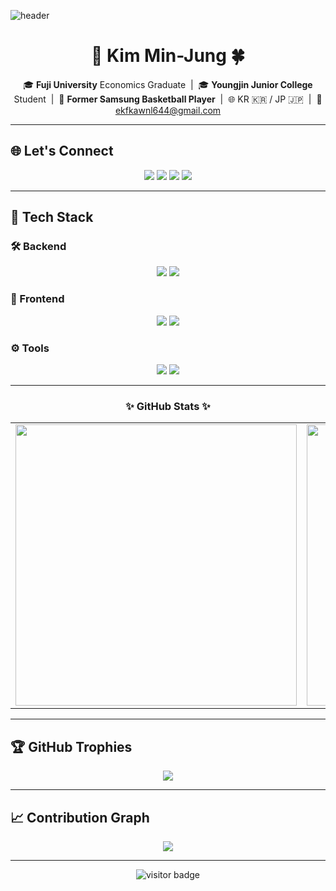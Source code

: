 <!-- 상단 배너: 더 크게 -->
![header](https://capsule-render.vercel.app/api?type=waving&color=6994CDEE&text=Welcome%20to%20Min-Jung's%20GitHub!&animation=twinkling&height=200&fontSize=55&fontColor=ffffff)

<!-- 이름 -->
<h1 align="center">🐼 Kim Min-Jung 🍀</h1>

<!-- 소개 -->
<p align="center">
  🎓 <b>Fuji University</b> Economics Graduate &nbsp;|&nbsp;
  🎓 <b>Youngjin Junior College</b> Student &nbsp;|&nbsp;
  🏀 <b>Former Samsung Basketball Player</b> &nbsp;|&nbsp;
  🌐 KR 🇰🇷 / JP 🇯🇵 &nbsp;|&nbsp;
  📧 <a href="mailto:ekfkawnl644@gmail.com">ekfkawnl644@gmail.com</a>
</p>

---

## 🌐 Let's Connect

<p align="center">
  <a href="https://github.com/mj99k14"><img src="https://img.shields.io/badge/GitHub-181717?style=flat-square&logo=github&logoColor=white"/></a>
  <a href="https://www.instagram.com/minjung_K13/"><img src="https://img.shields.io/badge/Instagram-E4405F?style=flat-square&logo=Instagram&logoColor=white"/></a>
  <a href="mailto:ekfkawnl644@gmail.com"><img src="https://img.shields.io/badge/Gmail-d14836?style=flat-square&logo=Gmail&logoColor=white"/></a>
  <a href="https://zenn.dev/kmj13"><img src="https://img.shields.io/badge/Zenn-3EA8FF?style=flat-square&logo=zenn&logoColor=white"/></a>
</p>

---

## 🧰 Tech Stack

### 🛠️ Backend
<p align="center">
  <img src="https://img.shields.io/badge/Node.js-339933?style=flat-square&logo=Node.js&logoColor=white"/>
  <img src="https://img.shields.io/badge/PHP-777BB4?style=flat-square&logo=PHP&logoColor=white"/>
</p>

### 🎨 Frontend
<p align="center">
  <img src="https://img.shields.io/badge/HTML5-E34F26?style=flat-square&logo=HTML5&logoColor=white"/>
  <img src="https://img.shields.io/badge/Vue.js-4FC08D?style=flat-square&logo=Vue.js&logoColor=white"/>
</p>

### ⚙️ Tools
<p align="center">
  <img src="https://img.shields.io/badge/Java-007396?style=flat-square&logo=Java&logoColor=white"/>
  <img src="https://img.shields.io/badge/Python-3766AB?style=flat-square&logo=Python&logoColor=white"/>
</p>

---

<h3 align="center">✨ GitHub Stats ✨</h3>

<table align="center">
  <tr>
    <td align="center">
      <img src="https://github-readme-stats.vercel.app/api?username=mj99k14&show_icons=true&theme=radical&hide_border=true&count_private=true&include_all_commits=true" width="450"/>
    </td>
    <td align="center">
      <img src="https://github-readme-stats.vercel.app/api/top-langs/?username=mj99k14&layout=compact&theme=radical&hide_border=true" width="450"/>
    </td>
  </tr>
</table>

---

## 🏆 GitHub Trophies
<p align="center">
  <img src="https://github-profile-trophy.vercel.app/?username=mj99k14&theme=radical&no-bg=true&no-frame=true"/>
</p>

---

## 📈 Contribution Graph
<p align="center">
  <img src="https://github-activity-graph.vercel.app/graph?username=mj99k14&theme=github-dark"/>
</p>

---

<p align="center">
  <img src="https://komarev.com/ghpvc/?username=mj99k14&style=flat-square&color=blue" alt="visitor badge"/>
</p>
